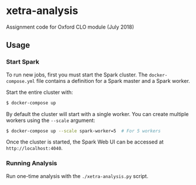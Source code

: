 # xetra-analysis
Assignment code for Oxford CLO module (July 2018)

## Usage

### Start Spark

To run new jobs, first you must start the Spark cluster. The `docker-compose.yml` file contains a definition for a Spark
master and a Spark worker.

Start the entire cluster with:

```bash
$ docker-compose up
```

By default the cluster will start with a single worker. You can create multiple workers using the `--scale` argument:

```bash
$ docker-compose up --scale spark-worker=5  # For 5 workers
```

Once the cluster is started, the Spark Web UI can be accessed at `http://localhost:4040`.

### Running Analysis

Run one-time analysis with the `./xetra-analysis.py` script.
